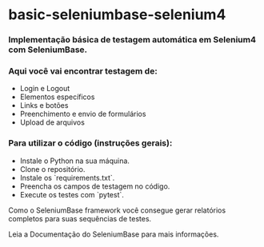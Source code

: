 # basic-seleniumbase-selenium4
<h3>Implementação básica de testagem automática em Selenium4 com SeleniumBase.</h3> 

<h3> Aqui você vai encontrar testagem de: </h3>
<ul>
  <li>Login e Logout</li>
  <li>Elementos específicos</li>
  <li>Links e botões</li>
  <li>Preenchimento e envio de formulários</li>
  <li>Upload de arquivos</li>
</ul>

<h3> Para utilizar o código (instruções gerais): </h3>
<ul>
  <li>Instale o Python na sua máquina.</li>
  <li>Clone o repositório.</li>
  <li>Instale os `requirements.txt`.</li>
  <li>Preencha os campos de testagem no código.</li>
  <li>Execute os testes com `pytest`.</li>
</ul>

<p>Como o SeleniumBase framework você consegue gerar relatórios completos para suas sequências de testes.</p>
<p>Leia a Documentação do SeleniumBase para mais informações.</p>

